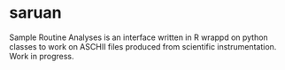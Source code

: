 # saruan
Sample Routine Analyses is an interface written in R wrappd on python classes to work on ASCHII files produced from scientific instrumentation. Work in progress.
